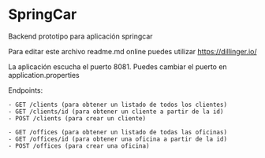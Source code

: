 # SpringCar

Backend prototipo para aplicación springcar

Para editar este archivo readme.md online puedes utilizar https://dillinger.io/

La aplicación escucha el puerto 8081. Puedes cambiar el puerto en application.properties

Endpoints:

	- GET /clients (para obtener un listado de todos los clientes)
	- GET /clients/id (para obtener un cliente a partir de la id)
	- POST /clients (para crear un cliente)

	- GET /offices (para obtener un listado de todas las oficinas)
	- GET /offices/id (para obtener una oficina a partir de la id)
	- POST /offices (para crear una oficina)
